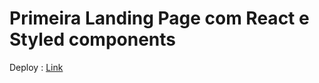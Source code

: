 # Primeira Landing Page com React e Styled components

Deploy : [Link](https://atividade-pratica-react-e-sc.vercel.app/)
